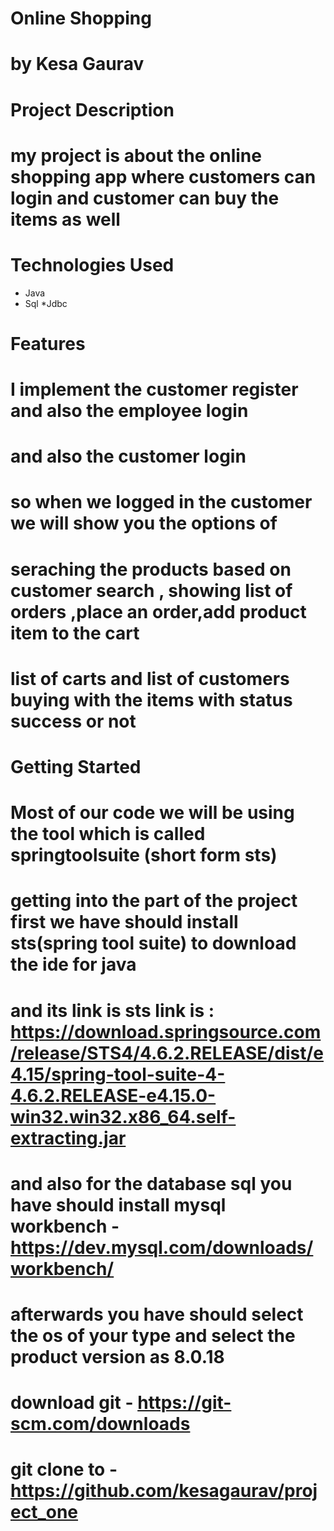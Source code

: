# Online Shopping 
# by Kesa Gaurav
# Project Description
# my project is about the online shopping app where customers can login and customer can buy the items as well
# Technologies Used
* Java
* Sql
*Jdbc
# Features
# I implement the customer register and also the employee login 
# and also the customer login 
# so when we logged in the customer we will show you the options of 
# seraching the products based on customer search , showing list of orders ,place an order,add product item to the cart
# list of carts and list of customers buying with the items with status success or not
# Getting Started
# Most of our code we will be using the tool which is called springtoolsuite (short form sts)
# getting into the part of the project first we have should install sts(spring tool suite) to download the ide for java
# and its link is sts link is : https://download.springsource.com/release/STS4/4.6.2.RELEASE/dist/e4.15/spring-tool-suite-4-4.6.2.RELEASE-e4.15.0-win32.win32.x86_64.self-extracting.jar
# and also for the database sql you have should install mysql workbench - https://dev.mysql.com/downloads/workbench/
# afterwards you have should select the os of your type and select the product version as 8.0.18 
# download git - https://git-scm.com/downloads
# git clone to - https://github.com/kesagaurav/project_one






